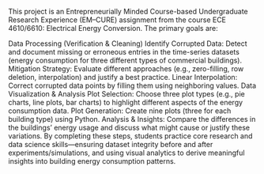 This project is an Entrepreneurially Minded Course-based Undergraduate Research Experience (EM–CURE) assignment from the course ECE 4610/6610: Electrical Energy Conversion.
The primary goals are:

Data Processing (Verification & Cleaning)
Identify Corrupted Data: Detect and document missing or erroneous entries in the time-series datasets (energy consumption for three different types of commercial buildings).
Mitigation Strategy: Evaluate different approaches (e.g., zero-filling, row deletion, interpolation) and justify a best practice.
Linear Interpolation: Correct corrupted data points by filling them using neighboring values.
Data Visualization & Analysis
Plot Selection: Choose three plot types (e.g., pie charts, line plots, bar charts) to highlight different aspects of the energy consumption data.
Plot Generation: Create nine plots (three for each building type) using Python.
Analysis & Insights: Compare the differences in the buildings’ energy usage and discuss what might cause or justify these variations.
By completing these steps, students practice core research and data science skills—ensuring dataset integrity before and after experiments/simulations, and using visual analytics to derive meaningful insights into building energy consumption patterns.
